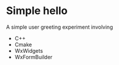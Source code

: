 # Simple hello

A simple user greeting experiment involving
* C++
* Cmake
* WxWidgets
* WxFormBuilder